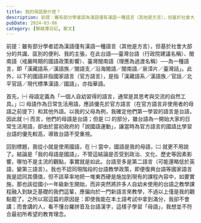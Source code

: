 ```yaml
---
title: 我的母語是什麼？
description: 前提：雖有部分學者認為漢語僅有漢語一種語言（其他是方言），但基於社會大部分的共識、區別的便利、我的主張，在此台語──臺灣台語（行政院建議名稱）、閩南語（戒嚴時期的國語政策影響）、臺灣閩南語（理應為過渡名……
pubDate: 2024-03-06
category: [聯絡簿日記, 散文]
---
```


前提：雖有部分學者認為漢語僅有漢語一種語言（其他是方言），但基於社會大部分的共識、區別的便利、我的主張，在此台語──臺灣台語（行政院建議名稱）、閩南語（戒嚴時期的國語政策影響）、臺灣閩南語（理應為過渡名稱）──為一種語言，即「漢藏語系／漢語族／閩語支／沿海閩語／閩南語／泉漳片／臺灣話」。此外，以下的國語非指國家語言（官方語言），是指「漢藏語系／漢語族／官話／北平官話／現代標準漢語／國語」，亦指華語。

首先，㈠ 母語定義為「一個人自幼習得的語言，通常是其思考與交流的自然工具。」㈡ 母語作為日常生活用語，應該優先於官方語言（在官方語言非使用者的母語之前提下）和其他外語。以我的父母為例，我確定他們第一學習的語言是台語，因此就 ㈠ 而言，他們的母語是台語；但是 ㈡ 的部分，雖台語為一開始大家的日常生活用語，卻由於當初政府的「說國語運動」，讓當時為官方語言的國語比學習台語的優先較高，導致台語不受重視。

回到標題，我從小就是使用國語，在 ㈠ 當中，國語是我的母語，㈡ 就更不用說了。結論是「我的母語是國語」，不管這結論是否受到政治、文化、歷史等因素影響，哪怕不是主流的觀點，事實就是如此。台語至多是第二語言（可能還略低於英語，變第三語言）。我也不認同現階段的台語教學政策，即便復興台語等國家語言我是認同其價值，但不該草率地把一堆東西硬是施加到現有的課程內容中，如要實施，那也該從國小一年級新生開始，而非突然將許多人自幼未使用的台語之教學課程融入到缺乏基礎的我們這輩，應偏向於一門新語言來教學，不過以上僅是我的觀點罷了。之所以寫這篇的原因是：即使我能在本土語考試中拿到滿分，我卻不會講；而會講的人，看不懂台羅拼音及台語漢字，這樣子學習「母語」，我想並不符合最初所希望的教育理念。
